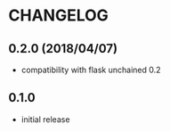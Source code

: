# CHANGELOG

## 0.2.0 (2018/04/07)

* compatibility with flask unchained 0.2

## 0.1.0

* initial release

